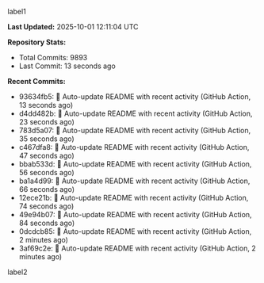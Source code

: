 
label1 
<!-- ACTIVITY_START -->
**Last Updated:** 2025-10-01 12:11:04 UTC

**Repository Stats:**
- Total Commits: 9893
- Last Commit: 13 seconds ago

**Recent Commits:**
- 93634fb5: 🤖 Auto-update README with recent activity (GitHub Action, 13 seconds ago)
- d4dd482b: 🤖 Auto-update README with recent activity (GitHub Action, 23 seconds ago)
- 783d5a07: 🤖 Auto-update README with recent activity (GitHub Action, 35 seconds ago)
- c467dfa8: 🤖 Auto-update README with recent activity (GitHub Action, 47 seconds ago)
- bbab533d: 🤖 Auto-update README with recent activity (GitHub Action, 56 seconds ago)
- ba1a4d99: 🤖 Auto-update README with recent activity (GitHub Action, 66 seconds ago)
- 12ece21b: 🤖 Auto-update README with recent activity (GitHub Action, 74 seconds ago)
- 49e94b07: 🤖 Auto-update README with recent activity (GitHub Action, 84 seconds ago)
- 0dcdcb85: 🤖 Auto-update README with recent activity (GitHub Action, 2 minutes ago)
- 3af69c2e: 🤖 Auto-update README with recent activity (GitHub Action, 2 minutes ago)
<!-- ACTIVITY_END -->

label2

